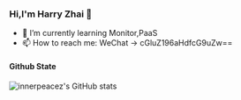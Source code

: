 ### Hi,I'm Harry Zhai 👋

<!--
**innerpeacez/innerpeacez** is a ✨ _special_ ✨ repository because its `README.md` (this file) appears on your GitHub profile.

Here are some ideas to get you started:

- 🔭 I’m currently working on ...
- 🌱 I’m currently learning ...
- 👯 I’m looking to collaborate on ...
- 🤔 I’m looking for help with ...
- 💬 Ask me about ...
- 📫 How to reach me: ...
- 😄 Pronouns: ...
- ⚡ Fun fact: ...
-->

- 🌱 I’m currently learning Monitor,PaaS
- 📫 How to reach me: WeChat -> cGluZ196aHdfcG9uZw==

#### Github State
![innerpeacez's GitHub stats](https://github-readme-stats.vercel.app/api?username=innerpeacez&theme=buefy&show_icons=true) 
